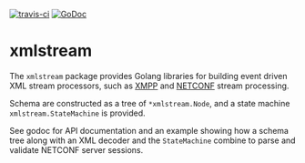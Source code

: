[![travis-ci](https://travis-ci.org/andaru/xmlstream.svg?branch=master)](https://travis-ci.org/andaru/xmlstream)
[![GoDoc](https://godoc.org/github.com/andaru/xmlstream?status.svg)](https://godoc.org/github.com/andaru/xmlstream)

# xmlstream #

The `xmlstream` package provides Golang libraries for building event
driven XML stream processors, such as
[XMPP](https://tools.ietf.org/html/rfc3920) and
[NETCONF](https://tools.ietf.org/html/rfc6241) stream processing.

Schema are constructed as a tree of `*xmlstream.Node`, and a state
machine `xmlstream.StateMachine` is provided.

See godoc for API documentation and an example showing how a
schema tree along with an XML decoder and the `StateMachine` combine
to parse and validate NETCONF server sessions.

